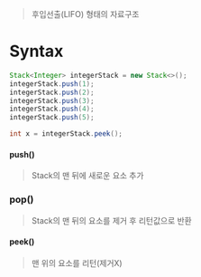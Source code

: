 > 후입선출(LIFO) 형태의 자료구조
# Syntax

```Java
Stack<Integer> integerStack = new Stack<>(); 
integerStack.push(1);  
integerStack.push(2);  
integerStack.push(3);  
integerStack.push(4);  
integerStack.push(5);

int x = integerStack.peek();
```

#### push()
> Stack의 맨 뒤에 새로운 요소 추가
### pop()
> Stack의 맨 뒤의 요소를 제거 후 리턴값으로 반환
#### peek()
> 맨 위의 요소를 리턴(제거X)